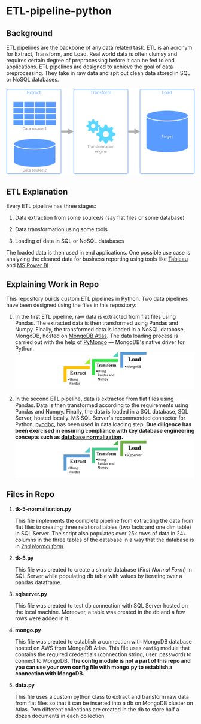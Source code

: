 # ETL-pipeline-python

## Background

ETL pipelines are the backbone of any data related task. ETL is an acronym for Extract, Transform, and Load. Real world data is often clumsy and requires certain degree of preprocessing before it can be fed to end applications. ETL pipelines are designed to achieve the goal of data preprocessing. They take in raw data and spit out clean data stored in SQL or NoSQL databases.

![Screenshot](etl.png)

## ETL Explanation

Every ETL pipeline has three stages:

1. Data extraction from some source/s (say flat files or some database)

2. Data transformation using some tools

3. Loading of data in SQL or NoSQL databases

The loaded data is then used in end applications. One possible use case is analyzing the cleaned data for business reporting using tools like [Tableau](https://www.tableau.com/) and [MS Power BI](https://powerbi.microsoft.com/).

## Explaining Work in Repo

This repository builds custom ETL pipelines in Python. Two data pipelines have been designed using the files in this repository:

1. In the first ETL pipeline, raw data is extracted from flat files using Pandas. The extracted data is then transformed using Pandas and Numpy. Finally, the transformed data is loaded in a NoSQL database, MongoDB, hosted on [MongoDB Atlas](https://www.mongodb.com/atlas/database). The data loading process is carried out with the help of [PyMongo](https://pymongo.readthedocs.io/en/stable/) — MongoDB's native driver for Python.
![Screenshot](etl_mongo.jpg)

2. In the second ETL pipeline, data is extracted from flat files using Pandas. Data is then transformed according to the requirements using Pandas and Numpy. Finally, the data is loaded in a SQL database, SQL Server, hosted locally. MS SQL Server's recommended connector for Python, [pyodbc](https://pypi.org/project/pyodbc/), has been used in data loading step. **Due diligence has been exercised in ensuring compliance with key database engineering concepts such as [database normalization](https://docs.microsoft.com/en-us/office/troubleshoot/access/database-normalization-description).**
![Screenshot](etl_sqlserver.jpg)

## Files in Repo

1. **tk-5-normalization.py**

     This file implements the complete pipeline from extracting the data from flat files to creating three relational tables (two facts and one dim table) in SQL Server. The script also populates over 25k rows of data in 24+ columns in the three tables of the database in a way that the database is in *[2nd Normal form](https://www.geeksforgeeks.org/difference-between-1nf-and-2nf-in-dbms/?ref=lbp).*

2. **tk-5.py**

    This file was created to create a simple database (*First Normal Form*) in SQL Server while populating db table with values by iterating over a pandas dataframe.

3. **sqlserver.py**

    This file was created to test db connection with SQL Server hosted on the local machine. Moreover, a table was created in the db and a few rows were added in it.

4. **mongo.py**

    This file was created to establish a connection with MongoDB database hosted on AWS from MongoDB Atlas. This file uses `config` module that contains the required credentials (connection string, user, password) to connect to MongoDB. **The config module is not a part of this repo and you can use your own config file with mongo.py to establish a connection with MongoDB.**

5. **data.py**

    This file uses a custom python class to extract and transform raw data from flat files so that it can be inserted into a db on MongoDB cluster on Atlas. Two different collections are created in the db to store half a dozen documents in each collection.
